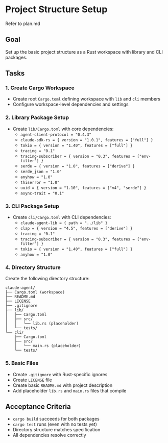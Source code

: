 # Project Structure Setup

Refer to plan.md

## Goal
Set up the basic project structure as a Rust workspace with library and CLI packages.

## Tasks

### 1. Create Cargo Workspace
- Create root `Cargo.toml` defining workspace with `lib` and `cli` members
- Configure workspace-level dependencies and settings

### 2. Library Package Setup  
- Create `lib/Cargo.toml` with core dependencies:
  - `agent-client-protocol = "0.4.3"`
  - `claude-sdk-rs = { version = "1.0.1", features = ["full"] }`
  - `tokio = { version = "1.40", features = ["full"] }`
  - `tracing = "0.1"`
  - `tracing-subscriber = { version = "0.3", features = ["env-filter"] }`
  - `serde = { version = "1.0", features = ["derive"] }`
  - `serde_json = "1.0"`
  - `anyhow = "1.0"`
  - `thiserror = "1.0"`
  - `uuid = { version = "1.10", features = ["v4", "serde"] }`
  - `async-trait = "0.1"`

### 3. CLI Package Setup
- Create `cli/Cargo.toml` with CLI dependencies:
  - `claude-agent-lib = { path = "../lib" }`
  - `clap = { version = "4.5", features = ["derive"] }`
  - `tracing = "0.1"`
  - `tracing-subscriber = { version = "0.3", features = ["env-filter"] }`
  - `tokio = { version = "1.40", features = ["full"] }`
  - `anyhow = "1.0"`

### 4. Directory Structure
Create the following directory structure:
```
claude-agent/
├── Cargo.toml (workspace)
├── README.md  
├── LICENSE
├── .gitignore
├── lib/
│   ├── Cargo.toml
│   ├── src/
│   │   └── lib.rs (placeholder)
│   └── tests/
└── cli/
    ├── Cargo.toml
    ├── src/
    │   └── main.rs (placeholder)
    └── tests/
```

### 5. Basic Files
- Create `.gitignore` with Rust-specific ignores
- Create `LICENSE` file
- Create basic `README.md` with project description
- Add placeholder `lib.rs` and `main.rs` files that compile

## Acceptance Criteria
- `cargo build` succeeds for both packages
- `cargo test` runs (even with no tests yet)
- Directory structure matches specification
- All dependencies resolve correctly